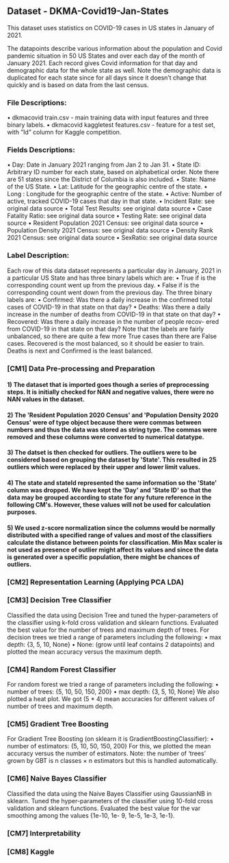 
## Dataset - DKMA-Covid19-Jan-States
This dataset uses statistics on COVID-19 cases in US states in January of 2021.

The datapoints describe various information about the population and Covid pandemic situation in 50 US States and over each day of the month of January 2021. Each record gives Covid information for that day and demographic data for the whole state as well. Note the demographic data is duplicated for each state since for all days since it doesn’t change that quickly and is based on data from the last census. 

### File Descriptions:
• dkmacovid train.csv - main training data with input features and three binary labels.
• dkmacovid kaggletest features.csv - feature for a test set, with ”Id” column for Kaggle competition.

### Fields Descriptions:
• Day: Date in January 2021 ranging from Jan 2 to Jan 31.
• State ID: Arbitrary ID number for each state, based on alphabetical order. Note there are 51 states since the District of Columbia is also included.
• State: Name of the US State.
• Lat: Latitude for the geographic centre of the state.
• Long : Longitude for the geographic centre of the state.
• Active: Number of active, tracked COVID-19 cases that day in that state.
• Incident Rate: see original data source
• Total Test Results: see original data source
• Case Fatality Ratio: see original data source
• Testing Rate: see original data source
• Resident Population 2021 Census: see original data source • Population Density 2021 Census: see original data source • Density Rank 2021 Census: see original data source
• SexRatio: see original data source


### Label Description:
Each row of this data dataset represents a particular day in January, 2021 in a
particular US State and has three binary labels which are:
• True if is the corresponding count went up from the previous day.
• False if is the corresponding count went down from the previous day.
The three binary labels are:
• Confirmed: Was there a daily increase in the confirmed total cases of COVID-19 in that state on that day?
• Deaths: Was there a daily increase in the number of deaths from COVID-19 in that state on that day?
• Recovered: Was there a daily increase in the number of people recov- ered from COVID-19 in that state on that day?
Note that the labels are fairly unbalanced, so there are quite a few more True cases than there are False cases. Recovered is the most balanced, so it should be easier to train. Deaths is next and Confirmed is the least balanced.

### [CM1] Data Pre-processing and Preparation

#### 1) The dataset that is imported goes though a series of preprocessing steps. It is initially checked for NAN and negative values, there were no NAN values in the dataset. 
#### 2) The 'Resident Population 2020 Census' and 'Population Density 2020 Census' were of type object because there were commas between numbers and thus the data was stored as string type. The commas were removed and these columns were converted to numerical datatype. 
#### 3) The datset is then checked for outliers. The outliers were to be considered based on grouping the dataset by 'State'. This resulted in 25 outliers which were replaced by their upper and lower limit values. 
#### 4) The state and stateId represented the same information so the 'State' column was dropped. We have kept the 'Day' and 'State ID' so that the data may be grouped according to state for any future reference in the following CM's. However, these values will not be used for calculation purposes.
#### 5) We used z-score normalization since the columns would be normally distributed with a specified range of values and most of the classifiers calculate the distance between points for classification. Min Max scaler is not used as presence of outlier might affect its values and since the data is generated over a specific population, there might be chances of outliers.

### [CM2] Representation Learning (Applying PCA LDA)

### [CM3] Decision Tree Classifier

Classified the data using Decision Tree and tuned the hyper-parameters of the classifier using k-fold cross validation and sklearn functions. Evaluated the best value for the number of trees and maximum depth of trees. For decision trees we tried a range of parameters including the following:
• max depth: {3, 5, 10, None}
• None: (grow until leaf contains 2 datapoints)
and plotted the mean accuracy versus the maximum depth. 

### [CM4] Random Forest Classifier

For random forest we tried a range of parameters including the following: 
• number of trees: {5, 10, 50, 150, 200}
• max depth: {3, 5, 10, None}
We also plotted a heat plot. We got (5 * 4) mean accuracies for different values of number of trees and maximum depth.

### [CM5] Gradient Tree Boosting

For Gradient Tree Boosting (on sklearn it is GradientBoostingClassifier):
• number of estimators: {5, 10, 50, 150, 200}
For this, we plotted the mean accuracy versus the number of estimators.
Note: the number of ‘trees’ grown by GBT is n classes × n estimators but this is handled automatically. 

### [CM6] Naive Bayes Classifier

Classified the data using the Naive Bayes Classifier using GaussianNB in sklearn. Tuned the hyper-parameters of the classifier using 10-fold cross validation and sklearn functions. 
Evaluated the best value for the var smoothing among the values {1e-10, 1e- 9, 1e-5, 1e-3, 1e-1}.

### [CM7] Interpretability

### [CM8] Kaggle



